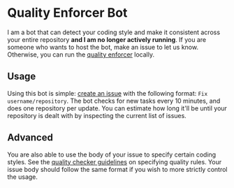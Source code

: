 # Quality Enforcer Bot

I am a bot that can detect your coding style and make it consistent across your entire repository **and I am no longer
actively running**. If you are someone who wants to host the bot, make an issue to let us know. Otherwise, you can run
the [quality enforcer](https://github.com/QualityEnforcer/QualityEnforcer) locally.

## Usage

Using this bot is simple: [create an issue](https://github.com/QualityEnforcer/QualityEnforcerBot/issues/new)
with the following format: `Fix username/repository`. The bot checks for new tasks every 10 minutes, and
does one repository per update. You can estimate how long it'll be until your repository is dealt with by
inspecting the current list of issues.

## Advanced

You are also able to use the body of your issue to specify certain coding styles. See the
[quality checker guidelines](https://github.com/QualityEnforcer/QualityEnforcer#quality-rules) on specifying
quality rules. Your issue body should follow the same format if you wish to more strictly control the usage.
